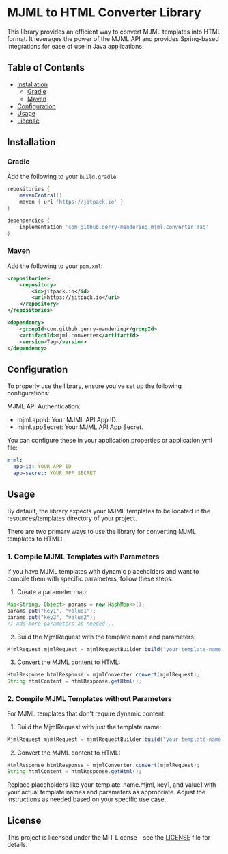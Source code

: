 # MJML to HTML Converter Library

This library provides an efficient way to convert MJML templates into HTML format. It leverages the power of the MJML API and provides Spring-based integrations for ease of use in Java applications.

## Table of Contents

- [Installation](#installation)
  - [Gradle](#gradle)
  - [Maven](#maven)
- [Configuration](#configuration)
- [Usage](#usage)
- [License](#license)

## Installation

### Gradle

Add the following to your `build.gradle`:

```gradle
repositories {
    mavenCentral()
    maven { url 'https://jitpack.io' }
}

dependencies {
    implementation 'com.github.gerry-mandering:mjml.converter:Tag'
}
```

### Maven

Add the following to your `pom.xml`:

```xml
<repositories>
    <repository>
        <id>jitpack.io</id>
        <url>https://jitpack.io</url>
    </repository>
</repositories>

<dependency>
    <groupId>com.github.gerry-mandering</groupId>
    <artifactId>mjml.converter</artifactId>
    <version>Tag</version>
</dependency>
```

## Configuration

To properly use the library, ensure you've set up the following configurations:

MJML API Authentication:

- mjml.appId: Your MJML API App ID.
- mjml.appSecret: Your MJML API App Secret.

You can configure these in your application.properties or application.yml file:

```yml
mjml:
  app-id: YOUR_APP_ID
  app-secret: YOUR_APP_SECRET
```

## Usage

By default, the library expects your MJML templates to be located in the resources/templates directory of your project.

There are two primary ways to use the library for converting MJML templates to HTML:

### 1. Compile MJML Templates with Parameters

If you have MJML templates with dynamic placeholders and want to compile them with specific parameters, follow these steps:

1. Create a parameter map:

```java
Map<String, Object> params = new HashMap<>();
params.put("key1", "value1");
params.put("key2", "value2");
// Add more parameters as needed...
```

2. Build the MjmlRequest with the template name and parameters:

```java
MjmlRequest mjmlRequest = mjmlRequestBuilder.build("your-template-name.mjml", params);
```

3. Convert the MJML content to HTML:

```java
HtmlResponse htmlResponse = mjmlConverter.convert(mjmlRequest);
String htmlContent = htmlResponse.getHtml();
```

### 2. Compile MJML Templates without Parameters

For MJML templates that don't require dynamic content:

1. Build the MjmlRequest with just the template name:

```java
MjmlRequest mjmlRequest = mjmlRequestBuilder.build("your-template-name.mjml");
```

2. Convert the MJML content to HTML:

```java
HtmlResponse htmlResponse = mjmlConverter.convert(mjmlRequest);
String htmlContent = htmlResponse.getHtml();
```

Replace placeholders like your-template-name.mjml, key1, and value1 with your actual template names and parameters as appropriate. Adjust the instructions as needed based on your specific use case.

## License

This project is licensed under the MIT License - see the [LICENSE](LICENSE) file for details.
